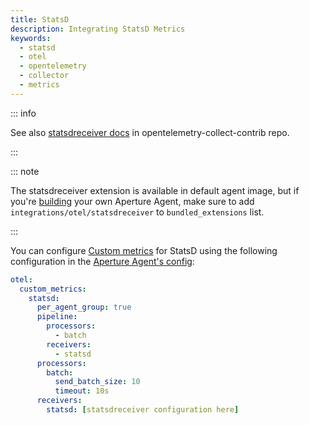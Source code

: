 ```yaml
---
title: StatsD
description: Integrating StatsD Metrics
keywords:
  - statsd
  - otel
  - opentelemetry
  - collector
  - metrics
---
```


::: info

See also [statsdreceiver docs][receiver] in opentelemetry-collect-contrib repo.

:::

::: note

The statsdreceiver extension is available in default agent image, but if you're [building][build] your own Aperture Agent, make sure to add `integrations/otel/statsdreceiver` to `bundled_extensions` list.

:::

You can configure [Custom metrics][custom-metrics] for StatsD using the
following configuration in the [Aperture Agent's config][agent-config]:

```yaml
otel:
  custom_metrics:
    statsd:
      per_agent_group: true
      pipeline:
        processors:
          - batch
        receivers:
          - statsd
      processors:
        batch:
          send_batch_size: 10
          timeout: 10s
      receivers:
        statsd: [statsdreceiver configuration here]
```

[build]: /reference/aperturectl/build/agent/agent.md
[receiver]:
  https://github.com/open-telemetry/opentelemetry-collector-contrib/tree/main/receiver/statsdreceiver
[custom-metrics]: /reference/configuration/agent.md#custom-metrics-config
[agent-config]: /reference/configuration/agent.md#agent-o-t-e-l-config
